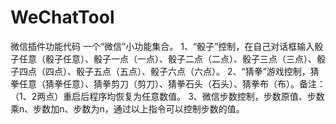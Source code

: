 # WeChatTool
微信插件功能代码
一个“微信”小功能集合。
  1、“骰子”控制，在自己对话框输入骰子任意（骰子任意）、骰子一点（一点）、骰子二点（二点）、骰子三点（三点）、骰子四点（四点）、骰子五点（五点）、骰子六点（六点）。
  2、“猜拳”游戏控制，猜拳任意（猜拳任意）、猜拳剪刀（剪刀）、猜拳石头（石头）、猜拳布（布）。备注：（1、2两点）重启后程序均恢复为任意数值。
  3、微信步数控制，步数原值、步数乘n、步数加n、步数为n，通过以上指令可以控制步数的值。
